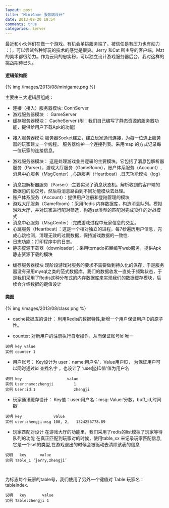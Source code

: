 ```yaml
---
layout: post
title: "MiniGame 服务端设计"
date: 2013-08-20 18:54
comments: true
categories: Server
---
```


  最近和小伙伴们在做一个游戏。有机会单挑服务端了。被信任是有压力也有动力 ：），可以尝试各种好玩的技术的感觉是很爽。Jerry 和Cat 所主导的客户端，Mzt的美术都很给力。作为云风的忠实粉，可以独立设计游戏服务器后台，我对这样的挑战期待已久。

#### 逻辑架构图
{% img /images/2013/08/minigame.png %}

主要由三大逻辑层组成：
+ 连接（接入）服务器模块:   ConnServer
+ 游戏服务器模块 ：        GameServer
+ 缓存服务器模块：         CacheServer
  (附：我们自己编写了静态资源的服务器功能，提供给用户下载Apk的功能)

* 接入服务器模块
服务器Socket建立，建立玩家通讯连接，为每一位连上服务器的玩家建立一个线程。
服务器维护一个连接列表。采用map 的方式记录每一位玩家的连接信息。

* 游戏服务器模块：
    这是处理游戏业务逻辑的主要模块。它包括了消息包解析器服务（Parser），游戏大厅服务（GameRoom），账户体系服务（Account）,消息中心服务（MsgCenter）,心跳服务（Heartbeat）.日志功能模块（log）

+ 消息包解析器服务（Parser）:主要实现了消息状态机。解析收到的客户端的数据包的协议号，然后将消息路由到不同功能模块去处理。
+ 账户体系服务（Account）：提供用户注册和登陆管理的模块
+ 游戏大厅服务（GameRoom）：采用Redis 内存数据库，构造消息队列。模拟游戏大厅，并对玩家进行配对筛选，构造set类型的匹配对完成1对1 的对战模式
+ 消息中心服务（MsgCenter）:完成游戏过程中玩家信息的交互。
+ 心跳服务（Heartbeat）：这是一个相对独立的进程，每7秒遍历用户信息，完成心跳检测，清理无效的过期数据，保持游戏数据的一致性.
+ 日志功能：打印程序中的日志。
+ 静态资源下载器（downloader）：采用tornado拓展编写web服务，提供Apk静态资源下载的模块

* 缓存服务器模块
    现阶段游戏对服务的要求不需要做到持久化的保存，于是服务器没有采用mysql之类的范式数据库。我们的数据收发一直处于频繁状态，于是我们采用了Redis这种分布式的内存数据库来实现我们的数据缓存模块，后续会介绍数据的键值设计

#### 类图
{% img /images/2013/08/class.png %}

* cache数据库的设计：
利用Redis的数据特性,新增一个用户保证用户ID的原子性。
+ counter: 对新用户的注册执行自增操作，从而保证账号Id 唯一

```
说明 key value
实例 counter 1
```

* 用户账号：
Key设计为 user：name:用户名’，Value用户ID，
为保证用户可以同时通过id 查找名字 ，也设计了 ‘user:id:ID值’值为用户名

```
说明 key                    value
实例 User:name:zhengji         1
实例 User:id:1                 zhengji
```

* 玩家通讯缓存设计：
Key值：user:用户名：msg: Value:‘分数，buff_id,时间戳’

```
说明 key              value
实例 user:zhengji:msg 100, 2,   1324256778.89
```

* 玩家匹配对设计
在游戏大厅的功能里，我们采用了redis的list模拟了玩家等待队列的功能 在真正匹配到玩家对的时候，使用table_xx 来记录玩家匹配信息,它是一个set的类型,在游戏退出的时候会被驱动去清除该表的信息

```
说明   key      value
实例 Table_1 ‘jerry,zhengji’
```
       
为标志每个玩家的table号，我们使用了另外一个键值对
Table:玩家名：tableindex.

```
说明   key       value
实例 Table:zhengji 1
```

